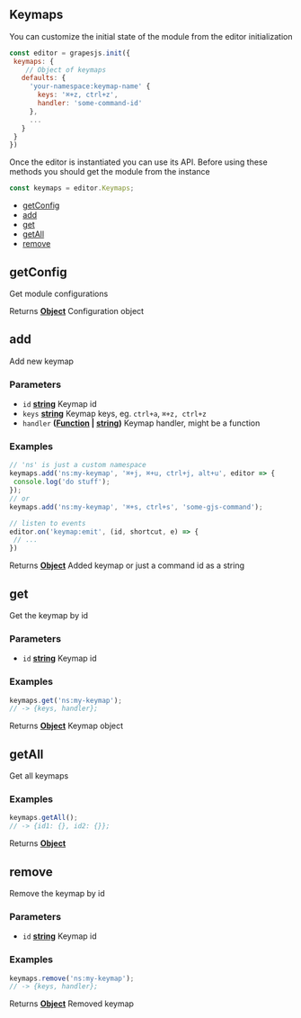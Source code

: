 <!-- Generated by documentation.js. Update this documentation by updating the source code. -->

## Keymaps

You can customize the initial state of the module from the editor initialization

```js
const editor = grapesjs.init({
 keymaps: {
    // Object of keymaps
   defaults: {
     'your-namespace:keymap-name' {
       keys: '⌘+z, ctrl+z',
       handler: 'some-command-id'
     },
     ...
   }
 }
})
```

Once the editor is instantiated you can use its API. Before using these methods you should get the module from the instance

```js
const keymaps = editor.Keymaps;
```

-   [getConfig][1]
-   [add][2]
-   [get][3]
-   [getAll][4]
-   [remove][5]

## getConfig

Get module configurations

Returns **[Object][6]** Configuration object

## add

Add new keymap

### Parameters

-   `id` **[string][7]** Keymap id
-   `keys` **[string][7]** Keymap keys, eg. `ctrl+a`, `⌘+z, ctrl+z`
-   `handler` **([Function][8] \| [string][7])** Keymap handler, might be a function

### Examples

```javascript
// 'ns' is just a custom namespace
keymaps.add('ns:my-keymap', '⌘+j, ⌘+u, ctrl+j, alt+u', editor => {
 console.log('do stuff');
});
// or
keymaps.add('ns:my-keymap', '⌘+s, ctrl+s', 'some-gjs-command');

// listen to events
editor.on('keymap:emit', (id, shortcut, e) => {
 // ...
})
```

Returns **[Object][6]** Added keymap
 or just a command id as a string

## get

Get the keymap by id

### Parameters

-   `id` **[string][7]** Keymap id

### Examples

```javascript
keymaps.get('ns:my-keymap');
// -> {keys, handler};
```

Returns **[Object][6]** Keymap object

## getAll

Get all keymaps

### Examples

```javascript
keymaps.getAll();
// -> {id1: {}, id2: {}};
```

Returns **[Object][6]** 

## remove

Remove the keymap by id

### Parameters

-   `id` **[string][7]** Keymap id

### Examples

```javascript
keymaps.remove('ns:my-keymap');
// -> {keys, handler};
```

Returns **[Object][6]** Removed keymap

[1]: #getconfig

[2]: #add

[3]: #get

[4]: #getAll

[5]: #remove

[6]: https://developer.mozilla.org/docs/Web/JavaScript/Reference/Global_Objects/Object

[7]: https://developer.mozilla.org/docs/Web/JavaScript/Reference/Global_Objects/String

[8]: https://developer.mozilla.org/docs/Web/JavaScript/Reference/Statements/function
